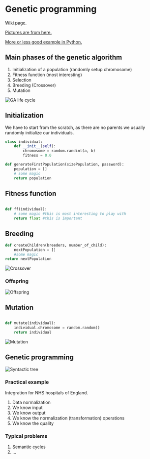 # Genetic programming

[Wiki page.](https://en.wikipedia.org/wiki/Genetic_programming)

[Pictures are from here.](https://towardsdatascience.com/introduction-to-genetic-algorithms-including-example-code-e396e98d8bf3)

[More or less good example in Python.](https://blog.sicara.com/getting-started-genetic-algorithms-python-tutorial-81ffa1dd72f9)

## Main phases of the genetic algorithm

1. Initialization of a population (randomly setup chromosome)
1. Fitness function (most interesting)
1. Selection
1. Breeding (Crossover)
1. Mutation

![GA life cycle](https://cdn-images-1.medium.com/max/1600/1*RFC6_B9WPRX_KMxYHpTibw.png)


## Initialization

We have to start from the scratch, as there are no parents we usually randomly initialize our individuals.

```python
class individual:
	def __init__(self):
		chromosome = random.randint(a, b)
		fitness = 0.0
```
```python
def generateFirstPopulation(sizePopulation, password):
	population = []
	# some magic
	return population

```


## Fitness function


```python 

def ff(individual): 
	# some magic #this is most interesting to play with
	return float #this is important

```

## Breeding 

```python
def createChildren(breeders, number_of_child):
	nextPopulation = []
	#some magic
return nextPopulation

```

![Crossover](https://cdn-images-1.medium.com/max/800/1*eQxFezBtdfdLxHsvSvBNGQ.png)

### Offspring

![Offspring](https://cdn-images-1.medium.com/max/800/1*_Dl6Hwkay-UU24DJ_oVrLw.png)

## Mutation

```python

def mutate(individual):
	individual.chromosome = random.random()
	return individual

```

![Mutation](https://cdn-images-1.medium.com/max/800/1*CGt_UhRqCjIDb7dqycmOAg.png)

## Genetic programming

![Syntactic tree](https://upload.wikimedia.org/wikipedia/commons/7/77/Genetic_Program_Tree.png)

### Practical example 

Integration for NHS hospitals of England.

1. Data normalization
1. We know input 
1. We know output
1. We know the normalization (transformation) operations
1. We know the quality

### Typical problems

1. Semantic cycles
1. ...
